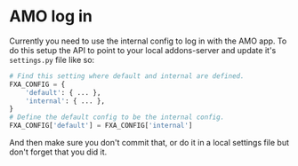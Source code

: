 # AMO log in

Currently you need to use the internal config to log in with the AMO app. To do this setup the API
to point to your local addons-server and update it's `settings.py` file like so:

```py
# Find this setting where default and internal are defined.
FXA_CONFIG = {
    'default': { ... },
    'internal': { ... },
}
# Define the default config to be the internal config.
FXA_CONFIG['default'] = FXA_CONFIG['internal']
```

And then make sure you don't commit that, or do it in a local settings file but don't forget that
you did it.
